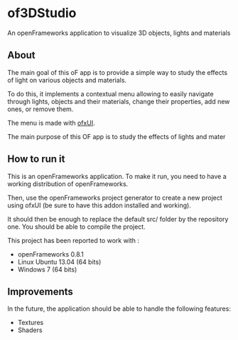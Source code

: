 of3DStudio
==========

An openFrameworks application to visualize 3D objects, lights and materials


About
-----

The main goal of this oF app is to provide a simple way to study the effects of light on various objects and materials.

To do this, it implements a contextual menu allowing to easily navigate through lights, objects and their materials, change their properties, add new ones, or remove them.

The menu is made with [ofxUI](https://github.com/rezaali/ofxUI).


The main purpose of this OF app is to study the effects of lights and mater

How to run it
-------------

This is an openFrameworks application. To make it run, you need to have a working distribution of openFrameworks.

Then, use the openFrameworks project generator to create a new project using ofxUI (be sure to have this addon installed and working).

It should then be enough to replace the default src/ folder by the repository one. You should be able to compile the project.

This project has been reported to work with :

* openFrameworks 0.8.1
* Linux Ubuntu 13.04 (64 bits)
* Windows 7 (64 bits)


Improvements
------------

In the future, the application should be able to handle the following features:

* Textures
* Shaders
